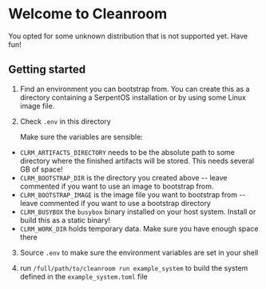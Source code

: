 # Welcome to Cleanroom

You opted for some unknown distribution that is not supported yet. Have fun!

## Getting started

1. Find an environment you can bootstrap from. You can create this
   as a directory containing a SerpentOS installation or by using some
   Linux image file.

2. Check `.env` in this directory

   Make sure the variables are sensible:

- `CLRM_ARTIFACTS_DIRECTORY` needs to be the absolute path to some directory
  where the finished artifacts will be stored. This needs several GB of
  space!
- `CLRM_BOOTSTRAP_DIR` is the directory you created above -- leave commented
  if you want to use an image to bootstrap from.
- `CLRM_BOOTSTRAP_IMAGE` is the image file you want to bootstrap from --
  leave commented if you want to use a bootstrap directory
- `CLRM_BUSYBOX` the `busybox` binary installed on your host system. Install
  or build this as a static binary!
- `CLRM_WORK_DIR` holds temporary data. Make sure you have enough space there

3. Source `.env` to make sure the environment variables are set in your shell

4. run `/full/path/to/cleanroom run example_system` to build the system defined
   in the `example_system.toml` file
